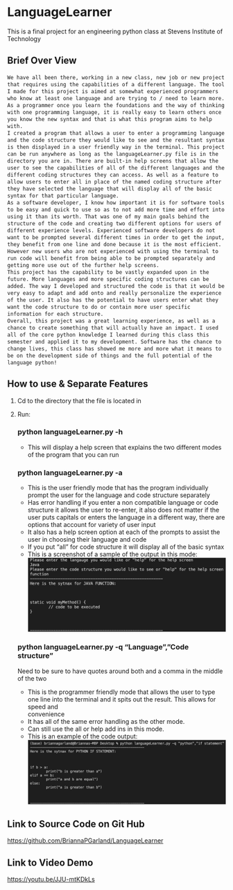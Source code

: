 # LanguageLearner
This is a final project for an engineering python class at Stevens Institute of Technology 

## Brief Over View 

	We have all been there, working in a new class, new job or new project that requires using the capabilities of a different language. The tool I made for this project is aimed at somewhat experienced programmers who know at least one language and are trying to / need to learn more. As a programmer once you learn the foundations and the way of thinking with one programming language, it is really easy to learn others once you know the new syntax and that is what this program aims to help with.
	I created a program that allows a user to enter a programming language and the code structure they would like to see and the resultant syntax is then displayed in a user friendly way in the terminal. This project can be run anywhere as long as the languageLearner.py file is in the directory you are in. There are built-in help screens that allow the user to see the capabilities of all of the different languages and the different coding structures they can access. As well as a feature to allow users to enter all in place of the named coding structure after they have selected the language that will display all of the basic syntax for that particular language. 
	As a software developer, I know how important it is for software tools to be easy and quick to use so as to not add more time and effort into using it than its worth. That was one of my main goals behind the structure of the code and creating two different options for users of different experience levels. Experienced software developers do not want to be prompted several different times in order to get the input, they benefit from one line and done because it is the most efficient. However new users who are not experienced with using the terminal to run code will benefit from being able to be prompted separately and getting more use out of the further help screens. 
	This project has the capability to be vastly expanded upon in the future. More languages and more specific coding structures can be added. The way I developed and structured the code is that it would be very easy to adapt and add onto and really personalize the experience of the user. It also has the potential to have users enter what they want the code structure to do or contain more user specific information for each structure. 
	Overall, this project was a great learning experience, as well as a chance to create something that will actually have an impact. I used all of the core python knowledge I learned during this class this semester and applied it to my development. Software has the chance to change lives, this class has showed me more and more what it means to be on the development side of things and the full potential of the language python! 

## How to use & Separate Features 
1. Cd to the directory that the file is located in 
2. Run: 
    ### python languageLearner.py -h
     - This will display a help screen that explains the two different modes of the program that you can run 
    ### python languageLearner.py -a   
     - This is the user friendly mode that has the program individually prompt the user for the language and code structure separately 
     - Has error handling if you enter a non compatible language or code structure it allows the user to re-enter, it also does not matter if the user puts capitals        or enters the language in a different way, there are options that account for variety of user input  
     - It also has a help screen option at each of the prompts to assist the user in choosing their language and code 
     - If you put “all” for code structure it will display all of the basic syntax 
     - This is a screenshot of a sample of the output in this mode:
     	![alt text](https://github.com/BriannaPGarland/LanguageLearner/blob/main/Screen%20Shot%202021-12-17%20at%204.58.16%20PM.png)

    ### python languageLearner.py -q “Language”,”Code structure” 
    Need to be sure to have quotes around both and a comma in the middle of the two 
 
    - This is the programmer friendly mode that allows the user to type one line into the terminal and it spits out the result. This allows for speed and         
      convenience 
    - It has all of the same error handling as the other mode. 
    - Can still use the all or help add ins in this mode. 
    - This is an example of the code output:
      ![alt text](https://github.com/BriannaPGarland/LanguageLearner/blob/main/Screen%20Shot%202021-12-17%20at%204.58.24%20PM.png)

## Link to Source Code on Git Hub 
https://github.com/BriannaPGarland/LanguageLearner

## Link to Video Demo 
https://youtu.be/JJU-mtKDkLs 

